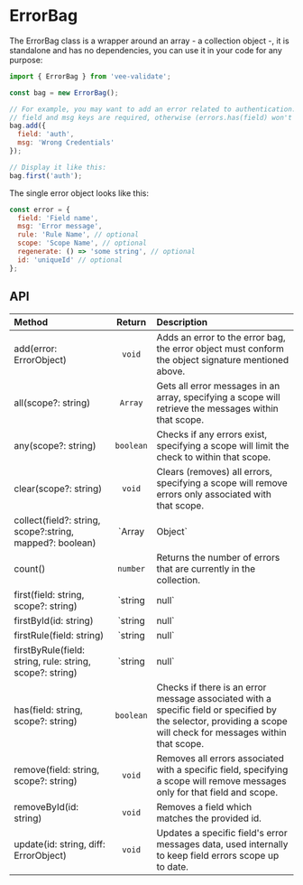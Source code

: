 # ErrorBag

The ErrorBag class is a wrapper around an array - a collection object -, it is standalone and has no dependencies, you can use it in your code for any purpose:

```js
import { ErrorBag } from 'vee-validate';

const bag = new ErrorBag();

// For example, you may want to add an error related to authentication:
// field and msg keys are required, otherwise (errors.has(field) won't work)
bag.add({
  field: 'auth',
  msg: 'Wrong Credentials'
});

// Display it like this:
bag.first('auth');
```

The single error object looks like this:

```js
const error = {
  field: 'Field name',
  msg: 'Error message',
  rule: 'Rule Name', // optional
  scope: 'Scope Name', // optional
  regenerate: () => 'some string', // optional
  id: 'uniqueId' // optional
};
```

## API

|Method|Return|Description|
|:---|:---:|:----|
| add(error: ErrorObject) | `void` | Adds an error to the error bag, the error object must conform the object signature mentioned above.|
| all(scope?: string) | `Array` | Gets all error messages in an array, specifying a scope will retrieve the messages within that scope.|
| any(scope?: string) | `boolean` | Checks if any errors exist, specifying a scope will limit the check to within that scope.|
| clear(scope?: string) | `void` |Clears (removes) all errors, specifying a scope will remove errors only associated with that scope.|
| collect(field?: string, scope?:string, mapped?: boolean) | `Array|Object` | Collects errors associated with a specific field. Not passing the field name will group all errors by field name instead. Specifying a scope will limit the collecting behavior to a specific scope. You can optionally specify if the errors objects should be mapped to error messages or not, providing false will return objects containing the full information about the error.|
| count() | `number` | Returns the number of errors that are currently in the collection.|
| first(field: string, scope?: string) | `string|null` |Returns the first error message associated with a specific field or specified by the selector, providing a scope will look for messages within that scope.|
| firstById(id: string) |`string|null` |Returns the first error message for a field with the given id.|
| firstRule(field: string) |`string|null` |Returns the first error message associated with a specific field.|
| firstByRule(field: string, rule: string, scope?: string)| `string|null` |Returns the first error message associated with a specific field and rule, providing a scope will look for messages within that scope.|
| has(field: string, scope?: string) | `boolean` |Checks if there is an error message associated with a specific field or specified by the selector, providing a scope will check for messages within that scope.|
| remove(field: string, scope?: string) | `void`| Removes all errors associated with a specific field, specifying a scope will remove messages only for that field and scope.|
| removeById(id: string) | `void` | Removes a field which matches the provided id.
| update(id: string, diff: ErrorObject) | `void` | Updates a specific field's error messages data, used internally to keep field errors scope up to date.|
